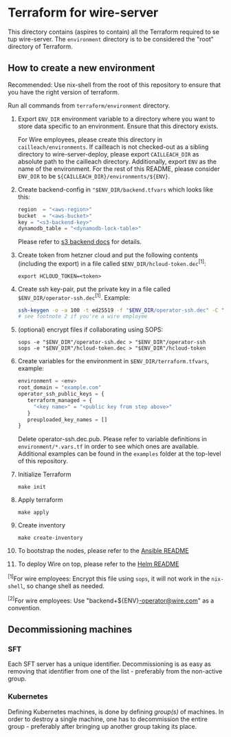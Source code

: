 # Terraform for wire-server

This directory contains (aspires to contain) all the Terraform required to se tup
wire-server. The `environment` directory is to be considered the "root"
directory of Terraform.

## How to create a new environment

Recommended: Use nix-shell from the root of this repository to ensure that you
have the right version of terraform.

Run all commands from `terraform/environment` directory.

1. Export `ENV_DIR` environment variable to a directory where you want to store
   data specific to an environment. Ensure that this directory exists.

   For Wire employees, please create this directory in `cailleach/environments`.
   If cailleach is not checked-out as a sibling directory to wire-server-deploy,
   please export `CAILLEACH_DIR` as absolute path to the cailleach directory.
   Additionally, export `ENV` as the name of the environment. For the rest of
   this README, please consider `ENV_DIR` to be
   `${CAILLEACH_DIR}/environments/${ENV}`.
1. Create backend-config in `"$ENV_DIR/backend.tfvars` which looks like this:
   ```tf
   region  = "<aws-region>"
   bucket  = "<aws-bucket>"
   key = "<s3-backend-key>"
   dynamodb_table = "<dynamodb-lock-table>"
   ```

   Please refer to [s3 backend
   docs](https://www.terraform.io/docs/backends/types/s3.html) for details.
1. Create token from hetzner cloud and put the following contents (including the export)
    in a file called `$ENV_DIR/hcloud-token.dec`<sup>[1]</sup>:
   ```
   export HCLOUD_TOKEN=<token>
   ```
1. Create ssh key-pair, put the private key in a file called
   `$ENV_DIR/operator-ssh.dec`<sup>[1]</sup>. Example:

   ```bash
   ssh-keygen -o -a 100 -t ed25519 -f "$ENV_DIR/operator-ssh.dec" -C "example@example.com"
   # see footnote 2 if you're a wire employee
   ```
1. (optional) encrypt files if collaborating using SOPS:
   ```
   sops -e "$ENV_DIR"/operator-ssh.dec > "$ENV_DIR"/operator-ssh
   sops -e "$ENV_DIR"/hcloud-token.dec > "$ENV_DIR"/hcloud-token
   ```
1. Create variables for the environment in `$ENV_DIR/terraform.tfvars`, example:
   ```tf
   environment = <env>
   root_domain = "example.com"
   operator_ssh_public_keys = {
      terraform_managed = {
        "<key name>" = "<public key from step above>"
      }
      preuploaded_key_names = []
   }
   ```
   Delete operator-ssh.dec.pub.
   Please refer to variable definitions in `environment/*.vars.tf` in order to see which
   ones are available. Additional examples can be found in the `examples` folder at the
   top-level of this repository.
1. Initialize Terraform
   ```
   make init
   ```
1. Apply terraform
   ```
   make apply
   ```
1. Create inventory
   ```
   make create-inventory
   ```
1. To bootstrap the nodes, please refer to the [Ansible README](../ansible/README.md)
1. To deploy Wire on top, please refer to the [Helm README](../helm/README.md)

<sup>[1]</sup>For wire employees: Encrypt this file using `sops`, it will not
work in the `nix-shell`, so change shell as needed.

<sup>[2]</sup>For wire employees: Use "backend+${ENV}-operator@wire.com" as a
convention.

## Decommissioning machines

### SFT

Each SFT server has a unique identifier. Decommissioning is as easy as removing that
identifier from one of the list - preferably from the non-active group.

### Kubernetes

Defining Kubernetes machines, is done by defining *group(s)* of machines. In order
to destroy a single machine, one has to decommission the entire group - preferably
after bringing up another group taking its place.
